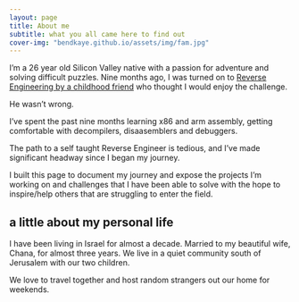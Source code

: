 ```yaml
---
layout: page
title: About me
subtitle: what you all came here to find out
cover-img: "bendkaye.github.io/assets/img/fam.jpg"
---
```


I’m a 26 year old Silicon Valley native with a passion for adventure and solving difficult puzzles. 
Nine months ago, I was turned on to [Reverse Engineering by a childhood friend](https://medium.com/swlh/from-sea-to-shining-c-47c42fccbb21) who thought I would enjoy the challenge.

He wasn’t wrong. 

I’ve spent the past nine months learning x86 and arm assembly, getting comfortable with decompilers, disaasemblers and debuggers. 

The path to a self taught Reverse Engineer is tedious, and I’ve made significant headway since I began my journey.

I built this page to document my journey and expose the projects I’m working on and challenges that I have been able to solve with the hope to inspire/help others that are struggling to enter the field.

## a little about my personal life

I have been living in Israel for almost a decade. Married to my beautiful wife, Chana, for almost three years. We live in a quiet community south of Jerusalem with our two children.

We love to travel together and host random strangers out our home for weekends. 
